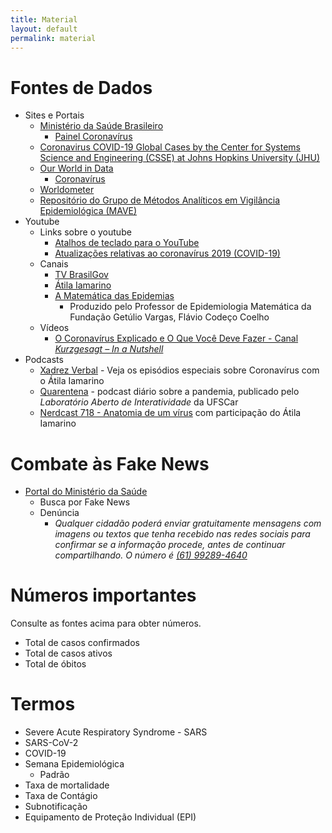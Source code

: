 ```yaml
---
title: Material
layout: default
permalink: material
---
```


# Fontes de Dados

- Sites e Portais
  - [Ministério da Saúde Brasileiro](https://saude.gov.br/)
    - [Painel Coronavírus](https://covid.saude.gov.br/)
  - [Coronavirus COVID-19 Global Cases by the Center for Systems Science and Engineering (CSSE) at Johns Hopkins University (JHU)](https://gisanddata.maps.arcgis.com/apps/opsdashboard/index.html#/bda7594740fd40299423467b48e9ecf6)
  - [Our World in Data](https://ourworldindata.org/)
    - [Coronavírus](https://ourworldindata.org/coronavirus)
  - [Worldometer](https://www.worldometers.info/coronavirus/)
  - [Repositório do Grupo de Métodos Analíticos em Vigilância Epidemiológica (MAVE)](https://gitlab.procc.fiocruz.br/mave/repo)
- Youtube
  - Links sobre o youtube
    - [Atalhos de teclado para o YouTube](https://support.google.com/youtube/answer/7631406?hl=pt-br)
    - [Atualizações relativas ao coronavírus 2019 (COVID-19)](https://support.google.com/youtube/answer/9777243?p=covid19_updates&visit_id=637210774039307527-2106533733&rd=1)
  - Canais
    - [TV BrasilGov](https://www.youtube.com/channel/UCjaWLFTNqLkq3ZY2BJ4NYRg)
    - [Átila Iamarino](https://www.youtube.com/channel/UCSTlOTcyUmzvhQi6F8lFi5w)
    - [A Matemática das Epidemias](https://www.youtube.com/channel/UCZFllLoI5kB4o_6w59YVzAA)
      - Produzido pelo Professor de Epidemiologia Matemática da Fundação Getúlio Vargas, Flávio Codeço Coelho 
  - Vídeos
    - [O Coronavírus Explicado e O Que Você Deve Fazer - Canal _Kurzgesagt – In a Nutshell_](https://youtu.be/BtN-goy9VOY)
- Podcasts
  - [Xadrez Verbal](https://xadrezverbal.com/category/audio/podcast-do-xadrez-verbal/) - Veja os episódios especiais sobre Coronavírus com o Átila Iamarino
  - [Quarentena](http://www.labi.ufscar.br/category/quarentena/) - podcast diário sobre a pandemia, publicado pelo _Laboratório Aberto de Interatividade_ da UFSCar
  - [Nerdcast 718 - Anatomia de um vírus](https://jovemnerd.com.br/nerdcast/anatomia-de-um-virus) com participação do Átila Iamarino

# Combate às Fake News

- [Portal do Ministério da Saúde](https://www.saude.gov.br/fakenews)
  - Busca por Fake News
  - Denúncia
    - _Qualquer cidadão poderá enviar gratuitamente mensagens com imagens ou textos que tenha recebido nas redes sociais para confirmar se a informação procede, antes de continuar compartilhando. O número é [<i class="fab fa-whatsapp"></i> (61) 99289-4640](https://api.whatsapp.com/send?phone=5561992894640)_

# Números importantes

Consulte as fontes acima para obter números.

- Total de casos confirmados
- Total de casos ativos
- Total de óbitos

# Termos

- Severe Acute Respiratory Syndrome - SARS
- SARS-CoV-2
- COVID-19
- Semana Epidemiológica
  - Padrão 
- Taxa de mortalidade
- Taxa de Contágio
- Subnotificação
- Equipamento de Proteção Individual (EPI)